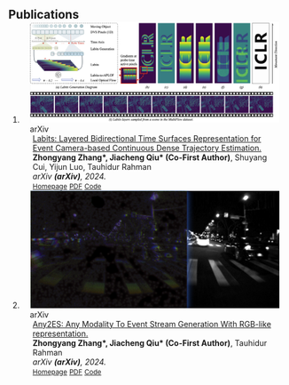 <h2 id="publications" style="margin: 2px 0px -15px;">Publications</h2>

<div class="publications">
<ol class="bibliography">

<!-- Selected publications. Please refer to my <a href="https://scholar.google.com/citations?user=JQnsB8MAAAAJ&hl=en">Google Scholar</a> for a full paper list. -->
<li>
<div class="pub-row">

  <div class="col-sm-3 abbr" style="position: relative;padding-right: 15px;padding-left: 15px;">
    <img src="assets/img/labits.png" class="teaser img-fluid z-depth-1">
    <abbr class="badge">arXiv</abbr>
  </div>

  <div class="col-sm-9" style="position: relative;padding-right: 15px;padding-left: 20px;">
    <div class="title"><a href="https://iclr.cc">Labits: Layered Bidirectional Time Surfaces Representation for Event Camera-based Continuous Dense Trajectory Estimation.</a></div>
    <div class="author"><strong>Zhongyang Zhang*, Jiacheng Qiu* (Co-First Author)</strong>, Shuyang Cui, Yijun Luo, Tauhidur Rahman</div>
    <div class="periodical"><em>arXiv <strong>(arXiv)</strong>, 2024.</em></div>
    <div class="links">
      <a href="https://github.com/j8chiu" class="btn btn-sm z-depth-0" role="button" target="_blank" style="font-size:12px;">Homepage</a>  
      <a href="https://github.com/j8chiu" class="btn btn-sm z-depth-0" role="button" target="_blank" style="font-size:12px;">PDF</a>
      <a href="https://github.com/j8chiu" class="btn btn-sm z-depth-0" role="button" target="_blank" style="font-size:12px;">Code</a> 
    </div>
  </div>
</div>
</li>


<!-- Selected publications. Please refer to my <a href="https://scholar.google.com/citations?user=JQnsB8MAAAAJ&hl=en">Google Scholar</a> for a full paper list. -->
<li>
<div class="pub-row">

  <div class="col-sm-3 abbr" style="position: relative;padding-right: 15px;padding-left: 15px;">
    <img src="assets/img/rgb_like.png" class="teaser img-fluid z-depth-1">
    <abbr class="badge">arXiv</abbr>
  </div>

  <div class="col-sm-9" style="position: relative;padding-right: 15px;padding-left: 20px;">
    <div class="title"><a href="https://iclr.cc">Any2ES: Any Modality To Event Stream Generation With RGB-like representation.</a></div>
    <div class="author"><strong>Zhongyang Zhang*, Jiacheng Qiu* (Co-First Author)</strong>, Tauhidur Rahman</div>
    <div class="periodical"><em>arXiv <strong>(arXiv)</strong>, 2024.</em></div>
    <div class="links">
      <a href="https://github.com/j8chiu" class="btn btn-sm z-depth-0" role="button" target="_blank" style="font-size:12px;">Homepage</a>  
      <a href="https://github.com/j8chiu" class="btn btn-sm z-depth-0" role="button" target="_blank" style="font-size:12px;">PDF</a>
      <a href="https://github.com/j8chiu" class="btn btn-sm z-depth-0" role="button" target="_blank" style="font-size:12px;">Code</a> 
    </div>
  </div>
</div>
</li>